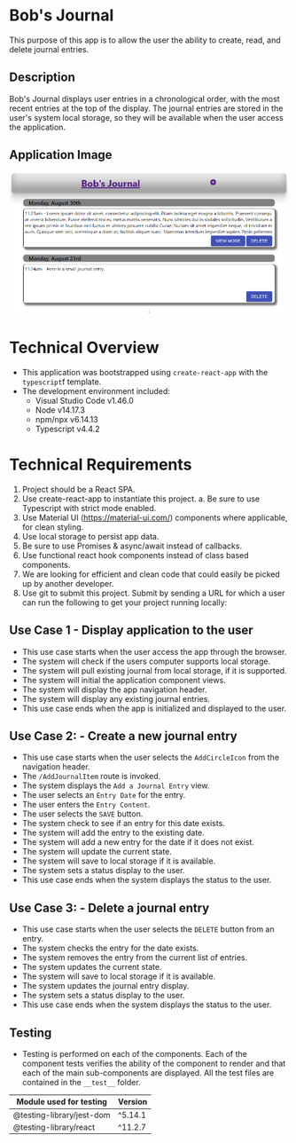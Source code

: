 # Bob's Journal

This purpose of this app is to allow the user the ability to create, read, and delete journal entries.

## Description

Bob's Journal displays user entries in a chronological order, with the most recent entries at the top of the display. The journal entries are stored in the user's system local storage, so they will be available when the user access the application.

## Application Image

![Landing Page](https://github.com/ocsfwarch/bobs_journal/blob/master/Project_Docs/app_image.png?raw=true)

# Technical Overview

- This application was bootstrapped using `create-react-app` with the `typescript`f template.
- The development environment included:
  - Visual Studio Code v1.46.0
  - Node v14.17.3
  - npm/npx v6.14.13
  - Typescript v4.4.2

# Technical Requirements

1. Project should be a React SPA.
2. Use create-react-app to instantiate this project.
   a. Be sure to use Typescript with strict mode enabled.
3. Use Material UI (https://material-ui.com/) components where applicable, for clean styling.
4. Use local storage to persist app data.
5. Be sure to use Promises & async/await instead of callbacks.
6. Use functional react hook components instead of class based components.
7. We are looking for efficient and clean code that could easily be picked up by another
   developer.
8. Use git to submit this project. Submit by sending a URL for which a user can run the
   following to get your project running locally:

## Use Case 1 - Display application to the user

- This use case starts when the user access the app through the browser.
- The system will check if the users computer supports local storage.
- The system will pull existing journal from local storage, if it is supported.
- The system will initial the application component views.
- The system will display the app navigation header.
- The system will display any existing journal entries.
- This use case ends when the app is initialized and displayed to the user.

## Use Case 2: - Create a new journal entry

- This use case starts when the user selects the `AddCircleIcon` from the navigation header.
- The `/AddJournalItem` route is invoked.
- The system displays the `Add a Journal Entry` view.
- The user selects an `Entry Date` for the entry.
- The user enters the `Entry Content`.
- The user selects the `SAVE` button.
- The system check to see if an entry for this date exists.
- The system will add the entry to the existing date.
- The system will add a new entry for the date if it does not exist.
- The system will update the current state.
- The system will save to local storage if it is available.
- The system sets a status display to the user.
- This use case ends when the system displays the status to the user.

## Use Case 3: - Delete a journal entry

- This use case starts when the user selects the `DELETE` button from an entry.
- The system checks the entry for the date exists.
- The system removes the entry from the current list of entries.
- The system updates the current state.
- The system will save to local storage if it is available.
- The system updates the journal entry display.
- The system sets a status display to the user.
- This use case ends when the system displays the status to the user.

## Testing

- Testing is performed on each of the components. Each of the component tests verifies the ability of the component to render and that each of the main sub-components are displayed. All the test files are contained in the `__test__` folder.

| Module used for testing   | Version |
| ------------------------- | ------- |
| @testing-library/jest-dom | ^5.14.1 |
| @testing-library/react    | ^11.2.7 |

